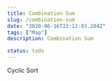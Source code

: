 ```yaml
---
title: Combination Sum
slug: /combination-sum
date: "2020-06-16T22:12:03.284Z"
tags: ["Map"]
description: Combination Sum

status: todo
---
```


Cyclic Sort

